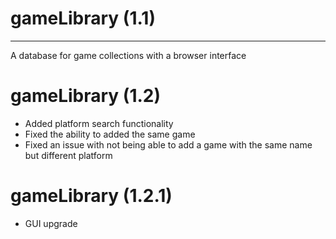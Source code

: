 # gameLibrary (1.1)
-------------------
A database for game collections with a browser interface

# gameLibrary (1.2)
- Added platform search functionality
- Fixed the ability to added the same game
- Fixed an issue with not being able to add a game with the same name but different platform

# gameLibrary (1.2.1)
- GUI upgrade
